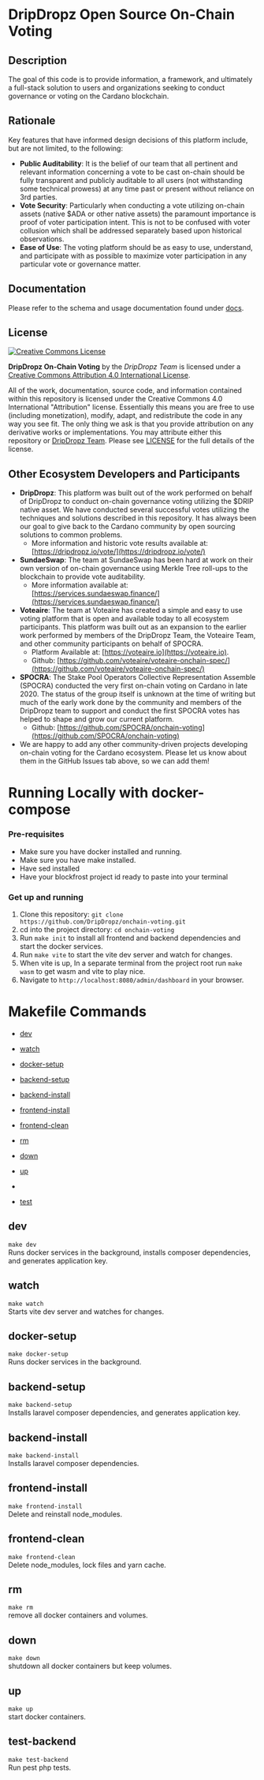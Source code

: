# DripDropz Open Source On-Chain Voting #

## Description ##

The goal of this code is to provide information, a framework, and ultimately a full-stack solution to users and 
organizations seeking to conduct governance or voting on the Cardano blockchain.

## Rationale ##

Key features that have informed design decisions of this platform include, but are not limited, to the following:

- **Public Auditability**: It is the belief of our team that all pertinent and relevant information concerning a vote to be
  cast on-chain should be fully transparent and publicly auditable to all users (not withstanding some technical prowess)
  at any time past or present without reliance on 3rd parties.
- **Vote Security**: Particularly when conducting a vote utilizing on-chain assets (native $ADA or other native assets) the
  paramount importance is proof of voter participation intent. This is not to be confused with voter collusion which
  shall be addressed separately based upon historical observations.
- **Ease of Use**: The voting platform should be as easy to use, understand, and participate with as possible to 
  maximize voter participation in any particular vote or governance matter.

## Documentation ##

Please refer to the schema and usage documentation found under [docs](docs/README.md).

## License ##

[<img alt="Creative Commons License" style="border-width:0" src="https://i.creativecommons.org/l/by/4.0/88x31.png" />](http://creativecommons.org/licenses/by/4.0/)

**DripDropz On-Chain Voting** by the _DripDropz Team_ is licensed under a 
[Creative Commons Attribution 4.0 International License](http://creativecommons.org/licenses/by/4.0/).

All of the work, documentation, source code, and information contained within this repository is licensed under the 
Creative Commons 4.0 International "Attribution" license. Essentially this means you are free to use (including monetization),
modify, adapt, and redistribute the code in any way you see fit. The only thing we ask is that you provide attribution on any
derivative works or implementations. You may attribute either this repository or [DripDropz Team](https://dripdropz.io).
Please see [LICENSE](LICENSE.md) for the full details of the license.

## Other Ecosystem Developers and Participants ##

- **DripDropz**: This platform was built out of the work performed on behalf of DripDropz to conduct on-chain governance
  voting utilizing the $DRIP native asset. We have conducted several successful votes utilizing the techniques and
  solutions described in this repository. It has always been our goal to give back to the Cardano community by open
  sourcing solutions to common problems.
  - More information and historic vote results available at: [https://dripdropz.io/vote/](https://dripdropz.io/vote/)
- **SundaeSwap**: The team at SundaeSwap has been hard at work on their own version of on-chain governance using Merkle Tree
  roll-ups to the blockchain to provide vote auditability.
  - More information available at: [https://services.sundaeswap.finance/](https://services.sundaeswap.finance/)
- **Voteaire**: The team at Voteaire has created a simple and easy to use voting platform that is open and available today to
  all ecosystem participants. This platform was built out as an expansion to the earlier work performed by members of 
  the DripDropz Team, the Voteaire Team, and other community participants on behalf of SPOCRA.
  - Platform Available at: [https://voteaire.io](https://voteaire.io).
  - Github: [https://github.com/voteaire/voteaire-onchain-spec/](https://github.com/voteaire/voteaire-onchain-spec/)
- **SPOCRA**: The Stake Pool Operators Collective Representation Assemble (SPOCRA) conducted the very first on-chain voting
  on Cardano in late 2020. The status of the group itself is unknown at the time of writing but much of the early work
  done by the community and members of the DripDropz team to support and conduct the first SPOCRA votes has helped to 
  shape and grow our current platform.
  - Github: [https://github.com/SPOCRA/onchain-voting](https://github.com/SPOCRA/onchain-voting)
- We are happy to add any other community-driven projects developing on-chain voting for the Cardano ecosystem. Please
  let us know about them in the GitHub Issues tab above, so we can add them!

# Running Locally with docker-compose
### Pre-requisites
* Make sure you have docker installed and running. 
* Make sure you have make installed.
* Have sed installed
* Have your blockfrost project id ready to paste into your terminal


### Get up and running
1) Clone this repository: `git clone https://github.com/DripDropz/onchain-voting.git`    
2) cd into the project directory: `cd onchain-voting`   
3) Run `make init` to install all frontend and backend dependencies and start the docker services.
4) Run `make vite` to start the vite dev server and watch for changes.
5) When vite is up, In a separate terminal from the project root run `make wasm` to get wasm and vite to play nice.
6) Navigate to `http://localhost:8080/admin/dashboard` in your browser.         


# Makefile Commands
* [dev](#dev)

* [watch](#watch)

* [docker-setup](#docker-setup)

* [backend-setup](#backend-setup)

* [backend-install](#backend-install)

* [frontend-install](#frontend-install)

* [frontend-clean](#frontend-clean)

* [rm](#rm)
 
* [down](#down)

* [up](#up)
* 
* [test](#test)

## dev
`make dev`  
Runs docker services in the background, 
installs composer dependencies, and generates application key.

## watch
`make watch`  
Starts vite dev server and watches for changes.

## docker-setup
`make docker-setup`  
Runs docker services in the background.

## backend-setup
`make backend-setup`  
Installs laravel composer dependencies,
and generates application key.

## backend-install
`make backend-install`  
Installs laravel composer dependencies.

## frontend-install
`make frontend-install`  
Delete and reinstall node_modules.

## frontend-clean
`make frontend-clean`  
Delete node_modules, lock files and yarn cache.

## rm
`make rm`  
remove all docker containers and volumes.

## down
`make down`  
shutdown all docker containers but keep volumes.

## up
`make up`  
start docker containers.


## test-backend
`make test-backend`  
Run pest php tests.

